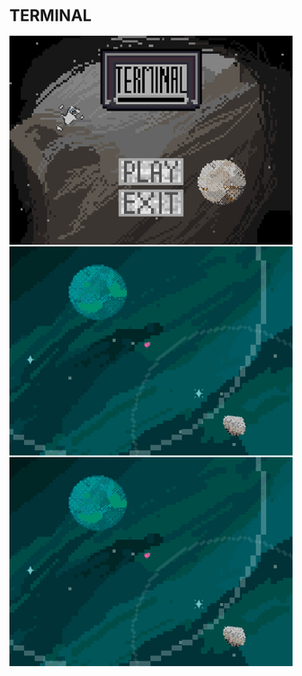 # TERMINAL
![Title Screen Picture](Screenshot1.png?raw=true "Title Screen")
![Game Screenshot](Screenshot2.png?raw=true "Game")
![Game Screenshot](Screenshot2.png?raw=true "Game")
